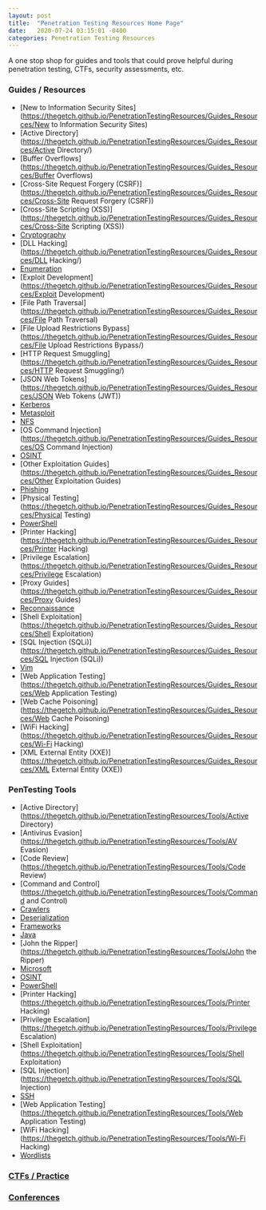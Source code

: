 ```yaml
---
layout: post
title:  "Penetration Testing Resources Home Page"
date:   2020-07-24 03:15:01 -0400
categories: Penetration Testing Resources
---
```

A one stop shop for guides and tools that could prove helpful during penetration testing, CTFs, security assessments, etc.

### Guides / Resources
* [New to Information Security Sites](https://thegetch.github.io/PenetrationTestingResources/Guides_Resources/New to Information Security Sites)
* [Active Directory](https://thegetch.github.io/PenetrationTestingResources/Guides_Resources/Active Directory/)
* [Buffer Overflows](https://thegetch.github.io/PenetrationTestingResources/Guides_Resources/Buffer Overflows)
* [Cross-Site Request Forgery (CSRF)](https://thegetch.github.io/PenetrationTestingResources/Guides_Resources/Cross-Site Request Forgery (CSRF))
* [Cross-Site Scripting (XSS)](https://thegetch.github.io/PenetrationTestingResources/Guides_Resources/Cross-Site Scripting (XSS))
* [Cryptography](https://thegetch.github.io/PenetrationTestingResources/Guides_Resources/Cryptography/)
* [DLL Hacking](https://thegetch.github.io/PenetrationTestingResources/Guides_Resources/DLL Hacking/)
* [Enumeration](https://thegetch.github.io/PenetrationTestingResources/Guides_Resources/Enumeration)
* [Exploit Development](https://thegetch.github.io/PenetrationTestingResources/Guides_Resources/Exploit Development)
* [File Path Traversal](https://thegetch.github.io/PenetrationTestingResources/Guides_Resources/File Path Traversal)
* [File Upload Restrictions Bypass](https://thegetch.github.io/PenetrationTestingResources/Guides_Resources/File Upload Restrictions Bypass/)
* [HTTP Request Smuggling](https://thegetch.github.io/PenetrationTestingResources/Guides_Resources/HTTP Request Smuggling/)
* [JSON Web Tokens](https://thegetch.github.io/PenetrationTestingResources/Guides_Resources/JSON Web Tokens (JWT))
* [Kerberos](https://thegetch.github.io/PenetrationTestingResources/Guides_Resources/Kerberos/)
* [Metasploit](https://thegetch.github.io/PenetrationTestingResources/Guides_Resources/Metasploit)
* [NFS](https://thegetch.github.io/PenetrationTestingResources/Guides_Resources/NFS)
* [OS Command Injection](https://thegetch.github.io/PenetrationTestingResources/Guides_Resources/OS Command Injection)
* [OSINT](https://thegetch.github.io/PenetrationTestingResources/Guides_Resources/OSINT)
* [Other Exploitation Guides](https://thegetch.github.io/PenetrationTestingResources/Guides_Resources/Other Exploitation Guides)
* [Phishing](https://thegetch.github.io/PenetrationTestingResources/Guides_Resources/Phishing)
* [Physical Testing](https://thegetch.github.io/PenetrationTestingResources/Guides_Resources/Physical Testing)
* [PowerShell](https://thegetch.github.io/PenetrationTestingResources/Guides_Resources/PowerShell)
* [Printer Hacking](https://thegetch.github.io/PenetrationTestingResources/Guides_Resources/Printer Hacking)
* [Privilege Escalation](https://thegetch.github.io/PenetrationTestingResources/Guides_Resources/Privilege Escalation)
* [Proxy Guides](https://thegetch.github.io/PenetrationTestingResources/Guides_Resources/Proxy Guides)
* [Reconnaissance](https://thegetch.github.io/PenetrationTestingResources/Guides_Resources/Reconnaissance)
* [Shell Exploitation](https://thegetch.github.io/PenetrationTestingResources/Guides_Resources/Shell Exploitation)
* [SQL Injection (SQLi)](https://thegetch.github.io/PenetrationTestingResources/Guides_Resources/SQL Injection (SQLi))
* [Vim](https://thegetch.github.io/PenetrationTestingResources/Guides_Resources/Vim)
* [Web Application Testing](https://thegetch.github.io/PenetrationTestingResources/Guides_Resources/Web Application Testing)
* [Web Cache Poisoning](https://thegetch.github.io/PenetrationTestingResources/Guides_Resources/Web Cache Poisoning)
* [WiFi Hacking](https://thegetch.github.io/PenetrationTestingResources/Guides_Resources/Wi-Fi Hacking)
* [XML External Entity (XXE)](https://thegetch.github.io/PenetrationTestingResources/Guides_Resources/XML External Entity (XXE))

### PenTesting Tools
* [Active Directory](https://thegetch.github.io/PenetrationTestingResources/Tools/Active Directory)
* [Antivirus Evasion](https://thegetch.github.io/PenetrationTestingResources/Tools/AV Evasion)
* [Code Review](https://thegetch.github.io/PenetrationTestingResources/Tools/Code Review)
* [Command and Control](https://thegetch.github.io/PenetrationTestingResources/Tools/Command and Control)
* [Crawlers](https://thegetch.github.io/PenetrationTestingResources/Tools/Crawlers)
* [Deserialization](https://thegetch.github.io/PenetrationTestingResources/Tools/Deserialization)
* [Frameworks](https://thegetch.github.io/PenetrationTestingResources/Tools/Frameworks)
* [Java](https://thegetch.github.io/PenetrationTestingResources/Tools/Java)
* [John the Ripper](https://thegetch.github.io/PenetrationTestingResources/Tools/John the Ripper)
* [Microsoft](https://thegetch.github.io/PenetrationTestingResources/Tools/Microsoft)
* [OSINT](https://thegetch.github.io/PenetrationTestingResources/Tools/OSINT)
* [PowerShell](https://thegetch.github.io/PenetrationTestingResources/Tools/PowerShell)
* [Printer Hacking](https://thegetch.github.io/PenetrationTestingResources/Tools/Printer Hacking)
* [Privilege Escalation](https://thegetch.github.io/PenetrationTestingResources/Tools/Privilege Escalation)
* [Shell Exploitation](https://thegetch.github.io/PenetrationTestingResources/Tools/Shell Exploitation)
* [SQL Injection](https://thegetch.github.io/PenetrationTestingResources/Tools/SQL Injection)
* [SSH](https://thegetch.github.io/PenetrationTestingResources/Tools/SSH)
* [Web Application Testing](https://thegetch.github.io/PenetrationTestingResources/Tools/Web Application Testing)
* [WiFi Hacking](https://thegetch.github.io/PenetrationTestingResources/Tools/Wi-Fi Hacking)
* [Wordlists](https://thegetch.github.io/PenetrationTestingResources/Tools/Wordlists)

### [CTFs / Practice](https://thegetch.github.io/PenetrationTestingResources/CTFs_Practice/CTFs_Practice)

### [Conferences](https://thegetch.github.io/PenetrationTestingResources/CTFs_Practice/Conferences)
